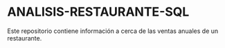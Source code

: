 # ANALISIS-RESTAURANTE-SQL
Este repositorio contiene información a cerca de las ventas anuales de un restaurante. 

